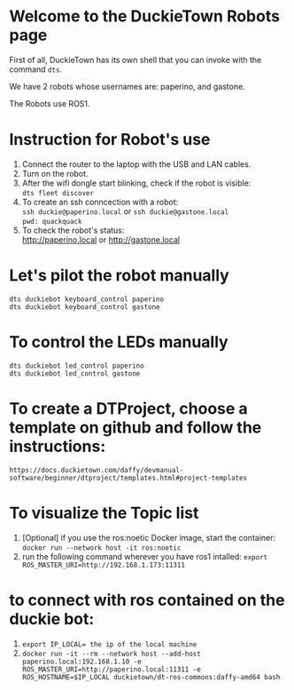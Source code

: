 # Welcome to the DuckieTown Robots page
First of all, DuckieTown has its own shell that you can invoke with the command `dts`.

We have 2 robots whose usernames are: paperino, and gastone.

The Robots use ROS1.

# Instruction for Robot's use
1. Connect the router to the laptop with the USB and LAN cables.
2. Turn on the robot.
3. After the wifi dongle start blinking, check if the robot is visible:<br>
    `dts fleet discover`
4. To create an ssh conncection with a robot:<br>
    `ssh duckie@paperino.local` or `ssh duckie@gastone.local` <br>
    `pwd: quackquack`
5. To check the robot's status:<br>
    http://paperino.local or http://gastone.local


# Let's pilot the robot manually
`dts duckiebot keyboard_control paperino`<br>
`dts duckiebot keyboard_control gastone`

# To control the LEDs manually
`dts duckiebot led_control paperino`<br>
`dts duckiebot led_control gastone`

# To create a DTProject, choose a template on github and follow the instructions:
    https://docs.duckietown.com/daffy/devmanual-software/beginner/dtproject/templates.html#project-templates     
 
# To visualize the Topic list
1. [Optional] if you use the ros:noetic Docker image, start the container:
`docker run --network host -it ros:noetic`
2. run the following command wherever you have ros1 intalled:
`export ROS_MASTER_URI=http://192.168.1.173:11311`

# to connect with ros contained on the duckie bot:
1. `export IP_LOCAL= the ip of the local machine`
2. `docker run -it --rm --network host --add-host paperino.local:192.168.1.10 -e ROS_MASTER_URI=http://paperino.local:11311 -e ROS_HOSTNAME=$IP_LOCAL duckietown/dt-ros-commons:daffy-amd64 bash`
